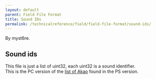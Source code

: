 ```yaml
---
layout: default
parent: Field File Format
title: Sound IDs
permalink: /technicalreference/field/field-file-format/sound-ids/
---
```


By myst6re.

## Sound ids

This file is just a list of uint32, each uint32 is a sound identifier.  
This is the PC version of the [list of Akao](../../Miscellaneous/PlaystationMedia.md#Second_file_.28.2A.MAP.29) found in the PS version.
